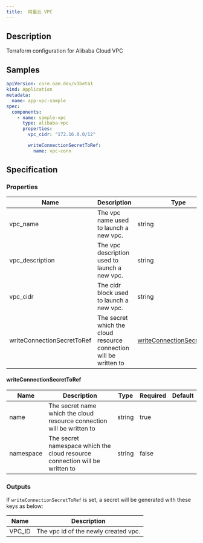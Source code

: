 ```yaml
---
title:  阿里云 VPC
---
```


## Description

Terraform configuration for Alibaba Cloud VPC

## Samples

```yaml
apiVersion: core.oam.dev/v1beta1
kind: Application
metadata:
  name: app-vpc-sample
spec:
  components:
    - name: sample-vpc
      type: alibaba-vpc
      properties:
        vpc_cidr: "172.16.0.0/12"

        writeConnectionSecretToRef:
          name: vpc-conn
```

## Specification


### Properties

Name | Description | Type | Required | Default 
------------ | ------------- | ------------- | ------------- | ------------- 
 vpc_name | The vpc name used to launch a new vpc. | string | true |  
 vpc_description | The vpc description used to launch a new vpc. | string | true |  
 vpc_cidr | The cidr block used to launch a new vpc. | string | true |  
 writeConnectionSecretToRef | The secret which the cloud resource connection will be written to | [writeConnectionSecretToRef](#writeConnectionSecretToRef) | false |  


#### writeConnectionSecretToRef

Name | Description | Type | Required | Default 
------------ | ------------- | ------------- | ------------- | ------------- 
 name | The secret name which the cloud resource connection will be written to | string | true |  
 namespace | The secret namespace which the cloud resource connection will be written to | string | false |  


### Outputs

If `writeConnectionSecretToRef` is set, a secret will be generated with these keys as below:

Name | Description
------------ | ------------- 
 VPC_ID | The vpc id of the newly created vpc.
